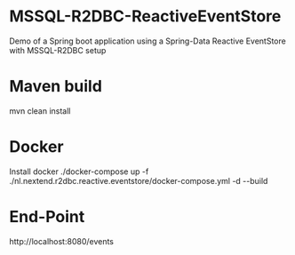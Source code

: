 # MSSQL-R2DBC-ReactiveEventStore
Demo of a Spring boot application using a Spring-Data Reactive EventStore with MSSQL-R2DBC setup

# Maven build
mvn clean install

# Docker
Install docker
./docker-compose up -f ./nl.nextend.r2dbc.reactive.eventstore/docker-compose.yml -d --build

# End-Point
http://localhost:8080/events
